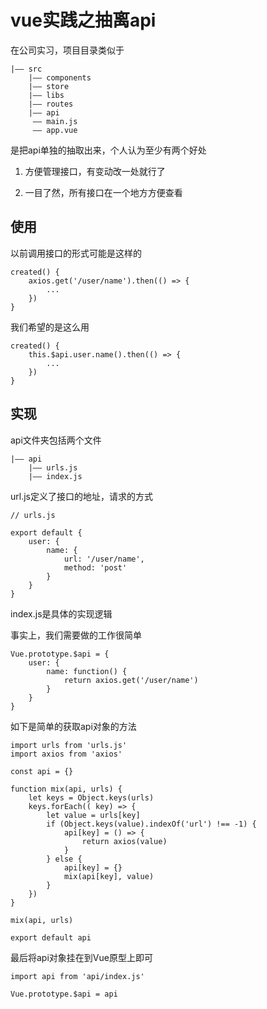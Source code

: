 # vue实践之抽离api  

在公司实习，项目目录类似于
```
|—— src
    |—— components
    |—— store
    |—— libs
    |—— routes
    |—— api
     —— main.js
     —— app.vue
```
是把api单独的抽取出来，个人认为至少有两个好处  

1. 方便管理接口，有变动改一处就行了  

2. 一目了然，所有接口在一个地方方便查看

## 使用  

以前调用接口的形式可能是这样的

```
created() {
    axios.get('/user/name').then(() => {
        ...
    })
}
```
我们希望的是这么用
```
created() {
    this.$api.user.name().then(() => {
        ...
    })
}
```

## 实现  

api文件夹包括两个文件
```
|—— api
    |—— urls.js
    |—— index.js
```
url.js定义了接口的地址，请求的方式
```
// urls.js

export default {
    user: {
        name: {
            url: '/user/name',
            method: 'post'
        }
    }
}
```
index.js是具体的实现逻辑  

事实上，我们需要做的工作很简单
```
Vue.prototype.$api = {
    user: {
        name: function() {
            return axios.get('/user/name')
        }
    }
}
```

如下是简单的获取api对象的方法
```
import urls from 'urls.js'
import axios from 'axios'

const api = {}

function mix(api, urls) {
    let keys = Object.keys(urls)
    keys.forEach(( key) => {
        let value = urls[key]
        if (Object.keys(value).indexOf('url') !== -1) {
            api[key] = () => {
                return axios(value)                
            }
        } else {
            api[key] = {}
            mix(api[key], value)
        }
    })
}

mix(api, urls)

export default api
```
最后将api对象挂在到Vue原型上即可
```
import api from 'api/index.js'

Vue.prototype.$api = api
```